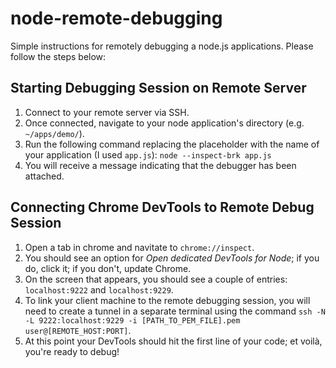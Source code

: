 # node-remote-debugging

Simple instructions for remotely debugging a node.js applications. Please follow the steps below:

## Starting Debugging Session on Remote Server

1. Connect to your remote server via SSH.
2. Once connected, navigate to your node application's directory (e.g. ```~/apps/demo/```).
3. Run the following command replacing the placeholder with the name of your application (I used ```app.js```): ```node --inspect-brk app.js```
4. You will receive a message indicating that the debugger has been attached.

## Connecting Chrome DevTools to Remote Debug Session

1. Open a tab in chrome and navitate to ```chrome://inspect```.
2. You should see an option for *Open dedicated DevTools for Node*; if you do, click it; if you don't, update Chrome.
3. On the screen that appears, you should see a couple of entries: ```localhost:9222``` and ```localhost:9229```.
4. To link your client machine to the remote debugging session, you will need to create a tunnel in a separate terminal using the command ```ssh -N -L 9222:localhost:9229 -i [PATH_TO_PEM_FILE].pem user@[REMOTE_HOST:PORT]```.
5. At this point your DevTools should hit the first line of your code; et voilà, you're ready to debug!
